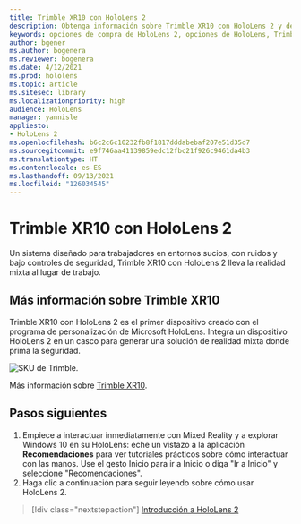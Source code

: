 ```yaml
---
title: Trimble XR10 con HoloLens 2
description: Obtenga información sobre Trimble XR10 con HoloLens 2 y descubra qué hacer después de obtener su propio dispositivo.
keywords: opciones de compra de HoloLens 2, opciones de HoloLens, Trimble XR10
author: bgener
ms.author: bogenera
ms.reviewer: bogenera
ms.date: 4/12/2021
ms.prod: hololens
ms.topic: article
ms.sitesec: library
ms.localizationpriority: high
audience: HoloLens
manager: yannisle
appliesto:
- HoloLens 2
ms.openlocfilehash: b6c2c6c10232fb8f1817dddabebaf207e51d35d7
ms.sourcegitcommit: e9f746aa41139859edc12fbc21f926c9461da4b3
ms.translationtype: HT
ms.contentlocale: es-ES
ms.lasthandoff: 09/13/2021
ms.locfileid: "126034545"
---
```

# <a name="trimble-xr10-with-hololens-2"></a>Trimble XR10 con HoloLens 2

Un sistema diseñado para trabajadores en entornos sucios, con ruidos y bajo controles de seguridad, Trimble XR10 con HoloLens 2 lleva la realidad mixta al lugar de trabajo.

## <a name="learn-about-trimble-xr10"></a>Más información sobre Trimble XR10

Trimble XR10 con HoloLens 2 es el primer dispositivo creado con el programa de personalización de Microsoft HoloLens. Integra un dispositivo HoloLens 2 en un casco para generar una solución de realidad mixta donde prima la seguridad.

![SKU de Trimble.](./images/trimble-ed.png)

Más información sobre [Trimble XR10](https://fieldtech.trimble.com/en/product/trimble-xr10-with-hololens-2).

## <a name="next-steps"></a>Pasos siguientes

1. Empiece a interactuar inmediatamente con Mixed Reality y a explorar Windows 10 en su HoloLens: eche un vistazo a la aplicación **Recomendaciones** para ver tutoriales prácticos sobre cómo interactuar con las manos. Use el gesto Inicio para ir a Inicio o diga "Ir a Inicio" y seleccione "Recomendaciones".
1. Haga clic a continuación para seguir leyendo sobre cómo usar HoloLens 2.

> [!div class="nextstepaction"]
> [Introducción a HoloLens 2](hololens2-basic-usage.md)